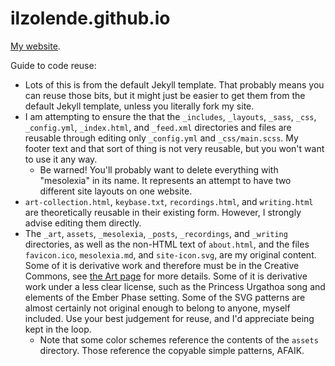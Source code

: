 # ilzolende.github.io

[My website](https://ilzolende.github.io/).

Guide to code reuse:

- Lots of this is from the default Jekyll template. That probably means you can reuse those bits, but it might just be easier to get them from the default Jekyll template, unless you literally fork my site.
- I am attempting to ensure the that the `_includes`, `_layouts`, `_sass`, `_css`, `_config.yml`, `_index.html`, and `_feed.xml` directories and files are reusable through editing only `_config.yml` and `_css/main.scss`. My footer text and that sort of thing is not very reusable, but you won't want to use it any way.
  - Be warned! You'll probably want to delete everything with "mesolexia" in its name. It represents an attempt to have two different site layouts on one website.
- `art-collection.html`, `keybase.txt`, `recordings.html`, and `writing.html` are theoretically reusable in their existing form. However, I strongly advise editing them directly.
- The `_art`, `assets`, `_mesolexia`, `_posts`, `_recordings`, and `_writing` directories, as well as the non-HTML text of `about.html`, and the files `favicon.ico`, `mesolexia.md`, and `site-icon.svg`, are my original content. Some of it is derivative work and therefore must be in the Creative Commons, see [the Art page](/art/) for more details. Some of it is derivative work under a less clear license, such as the Princess Urgathoa song and elements of the Ember Phase setting. Some of the SVG patterns are almost certainly not original enough to belong to anyone, myself included. Use your best judgement for reuse, and I'd appreciate being kept in the loop.
  - Note that some color schemes reference the contents of the `assets` directory. Those reference the copyable simple patterns, AFAIK.

